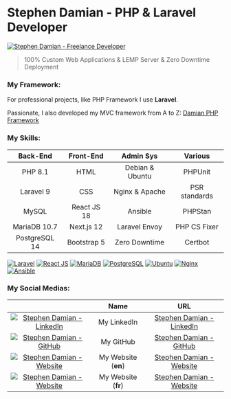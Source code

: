 # Stephen Damian - PHP & Laravel Developer

[![Stephen Damian - Freelance Developer](https://raw.githubusercontent.com/s-damian/medias/main/s-damian-logo.webp)](https://github.com/s-damian)

> 100% Custom Web Applications & LEMP Server & Zero Downtime Deployment

### My Framework:

For professional projects, like PHP Framework I use **Laravel**.

Passionate, I also developed my MVC framework from A to Z:
[Damian PHP Framework](https://github.com/s-damian/damian-php)

### My Skills:

| Back-End      | Front-End   | Admin Sys       | Various       |
|:-------------:|:-----------:|:---------------:|:-------------:|
| PHP 8.1       | HTML        | Debian & Ubuntu | PHPUnit       |
| Laravel 9     | CSS         | Nginx & Apache  | PSR standards |
| MySQL         | React JS 18 | Ansible         | PHPStan       |
| MariaDB 10.7  | Next.js  12 | Laravel Envoy   | PHP CS Fixer  |
| PostgreSQL 14 | Bootstrap 5 | Zero Downtime   | Certbot       |

[![Laravel](https://raw.githubusercontent.com/s-damian/medias/main/technos/laravel.webp)](https://github.com/s-damian)
[![React JS](https://raw.githubusercontent.com/s-damian/medias/main/technos/react-js.webp)](https://github.com/s-damian)
[![MariaDB](https://raw.githubusercontent.com/s-damian/medias/main/technos/mariadb.webp)](https://github.com/s-damian)
[![PostgreSQL](https://raw.githubusercontent.com/s-damian/medias/main/technos/postgresql.webp)](https://github.com/s-damian)
[![Ubuntu](https://raw.githubusercontent.com/s-damian/medias/main/technos/ubuntu.webp)](https://github.com/s-damian)
[![Nginx](https://raw.githubusercontent.com/s-damian/medias/main/technos/nginx.webp)](https://github.com/s-damian)
[![Ansible](https://raw.githubusercontent.com/s-damian/medias/main/technos/ansible.webp)](https://github.com/s-damian)

### My Social Medias:

| | Name | URL |
|:-------------:|:-----------:|:---------------:|
| [![Stephen Damian - LinkedIn](https://raw.githubusercontent.com/s-damian/medias/main/favicon-linkedin.png)](https://www.linkedin.com/in/stephen-damian/) | My LinkedIn        | [Stephen Damian - LinkedIn](https://www.linkedin.com/in/stephen-damian/) |
| [![Stephen Damian - GitHub](https://raw.githubusercontent.com/s-damian/medias/main/favicon-github.png)](https://github.com/s-damian)                     | My GitHub          | [Stephen Damian - GitHub](https://github.com/s-damian) |
| [![Stephen Damian - Website](https://raw.githubusercontent.com/s-damian/medias/main/favicon-devandweb-com.png)](https://www.devandweb.com/)              | My Website (**en**)        | [Stephen Damian - Website](https://www.devandweb.com/) |
| [![Stephen Damian - Website](https://raw.githubusercontent.com/s-damian/medias/main/favicon-devandweb-com.png)](https://www.devandweb.com/)              | My Website (**fr**)        | [Stephen Damian - Website](https://www.devandweb.fr/) |
